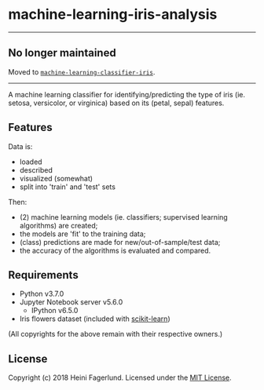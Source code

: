 # machine-learning-iris-analysis

- - -

## No longer maintained

Moved to [`machine-learning-classifier-iris`](https://github.com/hfagerlund/machine-learning-classifier-iris/).

- - -

A machine learning classifier for identifying/predicting the type of iris (ie. setosa, versicolor, or virginica) based on its (petal, sepal) features.

## Features

Data is:
* loaded
* described
* visualized (somewhat)
* split into 'train' and 'test' sets

Then:
* (2) machine learning models (ie. classifiers; supervised learning algorithms) are created;
* the models are 'fit' to the training data;
* (class) predictions are made for new/out-of-sample/test data;
* the accuracy of the algorithms is evaluated and compared.

## Requirements

* Python v3.7.0
* Jupyter Notebook server v5.6.0
  * IPython v6.5.0
* Iris flowers dataset (included with [scikit-learn](https://github.com/scikit-learn/scikit-learn))

(All copyrights for the above remain with their respective owners.)

## License
Copyright (c) 2018 Heini Fagerlund. Licensed under the [MIT License](https://github.com/hfagerlund/machine-learning-iris-analysis/blob/master/LICENSE).
